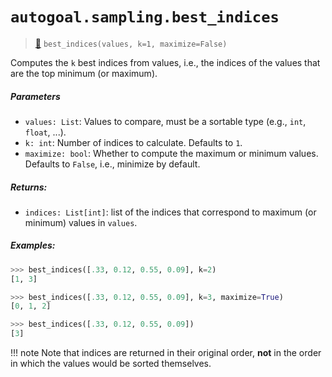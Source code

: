 # `autogoal.sampling.best_indices`

> [📝](/usr/lib/python3/dist-packages/autogoal/sampling/__init__.py#L515)
> `best_indices(values, k=1, maximize=False)`

Computes the `k` best indices from values, i.e., the indices of the values
that are the top minimum (or maximum).

##### Parameters

* `values: List`: Values to compare, must be a sortable type (e.g., `int`, `float`, ...).
* `k: int`: Number of indices to calculate. Defaults to `1`.
* `maximize: bool`: Whether to compute the maximum or minimum values. Defaults to `False`, i.e., minimize by default.

##### Returns:

* `indices: List[int]`: list of the indices that correspond to maximum (or minimum) values in `values`.

##### Examples:

```python
>>> best_indices([.33, 0.12, 0.55, 0.09], k=2)
[1, 3]

>>> best_indices([.33, 0.12, 0.55, 0.09], k=3, maximize=True)
[0, 1, 2]

>>> best_indices([.33, 0.12, 0.55, 0.09])
[3]

```

!!! note
    Note that indices are returned in their original order, **not** in the order in which
    the values would be sorted themselves.
